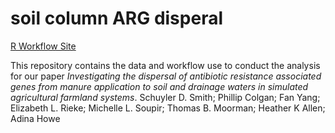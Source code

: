 # soil column ARG disperal

[R Workflow Site](https://schuyler-smith.github.io/soil_column_ARG_disperal/)

This repository contains the data and workflow use to conduct the analysis for our paper *Investigating the dispersal of antibiotic resistance associated genes from manure application to soil and drainage waters in simulated agricultural farmland systems*. Schuyler D. Smith; Phillip Colgan; Fan Yang; Elizabeth L. Rieke; Michelle L. Soupir; Thomas B. Moorman; Heather K Allen; Adina Howe



